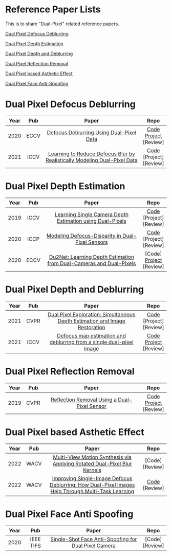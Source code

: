 # Reference Paper Lists

This is to share "Dual-Pixel" related reference papers.

<!-- Use the same format for Repo [Code](github link) <br /> [Project](project link) <br /> [Review](review contents' link) -->
<!-- Review can be the link to ppt / pdf / word that summarizes contents of the paper. -->

[Dual Pixel Defocus Deblurring](#dual-pixel-defocus-deblurring)

[Dual Pixel Depth Estimation](#dual-pixel-depth-estimation)

[Dual Pixel Depth and Deblurring](#dual-pixel-depth-and-deblurring)

[Dual Pixel Reflection Removal](#dual-pixel-reflection-removal)

[Dual Pixel based Asthetic Effect](#dual-pixel-based-asthetic-effect)

[Dual Pixel Face Anti-Spoofing](#dual-pixel-face-anti-spoofing)

# Dual Pixel Defocus Deblurring

|Year|Pub|Paper|Repo|
|:---:|:---:|:---:|:---:|
|2020|ECCV|[Defocus Deblurring Using Dual-Pixel Data](https://arxiv.org/abs/2005.00305)|[Code](https://github.com/Abdullah-Abuolaim/defocus-deblurring-dual-pixel) <br /> [Project](https://www.eecs.yorku.ca/~abuolaim/eccv_2020_dp_defocus_deblurring/) <br /> [Review]|
|2021|ICCV|[Learning to Reduce Defocus Blur by Realistically Modeling Dual-Pixel Data](https://arxiv.org/abs/2012.03255)|[Code](https://github.com/Abdullah-Abuolaim/recurrent-defocus-deblurring-synth-dual-pixel) <br /> [Project] <br /> [Review]|

# Dual Pixel Depth Estimation

|Year|Pub|Paper|Repo|
|:---:|:---:|:---:|:---:|
|2019|ICCV|[Learning Single Camera Depth Estimation using Dual-Pixels](https://arxiv.org/abs/1904.05822)|[Code](https://github.com/google-research/google-research/tree/master/dual_pixels) <br /> [Project] <br /> [Review]|
|2020|ICCP|[Modeling Defocus-Disparity in Dual-Pixel Sensors](https://abhijithpunnappurath.github.io/ICCP2020.pdf)|[Code](https://github.com/abhijithpunnappurath/dual-pixel-defocus-disparity) <br /> [Project] <br /> [Review]|
|2020|ECCV|[Du2Net: Learning Depth Estimation from Dual-Cameras and Dual-Pixels](https://arxiv.org/abs/2003.14299)|[Code] <br /> [Project](https://augmentedperception.github.io/du2net/) <br /> [Review]|

# Dual Pixel Depth and Deblurring

|Year|Pub|Paper|Repo|
|:---:|:---:|:---:|:---:|
|2021|CVPR|[Dual Pixel Exploration: Simultaneous Depth Estimation and Image Restoration](https://arxiv.org/abs/2012.00301)|[Code](https://github.com/panpanfei/Dual-Pixel-Exploration-Simultaneous-Depth-Estimation-and-Image-Restoration) <br /> [Project] <br /> [Review]|
|2021|ICCV|[Defocus map estimation and deblurring from a single dual-pixel image](https://arxiv.org/abs/2110.05655)|[Code](https://github.com/cmu-ci-lab/dual_pixel_defocus_estimation_deblurring) <br /> [Project](https://imaging.cs.cmu.edu/dual_pixels/) <br /> [Review]|

# Dual Pixel Reflection Removal

|Year|Pub|Paper|Repo|
|:---:|:---:|:---:|:---:|
|2019|CVPR|[Reflection Removal Using a Dual-Pixel Sensor](https://openaccess.thecvf.com/content_CVPR_2019/papers/Punnappurath_Reflection_Removal_Using_a_Dual-Pixel_Sensor_CVPR_2019_paper.pdf)|[Code](https://github.com/abhijithpunnappurath/dprr) <br /> [Project](https://abhijithpunnappurath.github.io/dprr.html) <br /> [Review]|

# Dual Pixel based Asthetic Effect

|Year|Pub|Paper|Repo|
|:---:|:---:|:---:|:---:|
|2022|WACV|[Multi-View Motion Synthesis via Applying Rotated Dual-Pixel Blur Kernels](https://openaccess.thecvf.com/content/WACV2022W/WACI/html/Abuolaim_Multi-View_Motion_Synthesis_via_Applying_Rotated_Dual-Pixel_Blur_Kernels_WACVW_2022_paper.html)|[Code] <br /> [Review]|
|2022|WACV|[Improving Single-Image Defocus Deblurring: How Dual-Pixel Images Help Through Multi-Task Learning](https://openaccess.thecvf.com/content/WACV2022/html/Abuolaim_Improving_Single-Image_Defocus_Deblurring_How_Dual-Pixel_Images_Help_Through_Multi-Task_WACV_2022_paper.html)|[Code](https://github.com/Abdullah-Abuolaim/multi-task-defocus-deblurring-dual-pixel-nimat) <br /> [Review]|

# Dual Pixel Face Anti Spoofing

|Year|Pub|Paper|Repo|
|:---:|:---:|:---:|:---:|
|2020|IEEE TIFS|[Single-Shot Face Anti-Spoofing for Dual Pixel Camera](https://ieeexplore.ieee.org/document/9248008)|[Code] <br /> [Review]|




